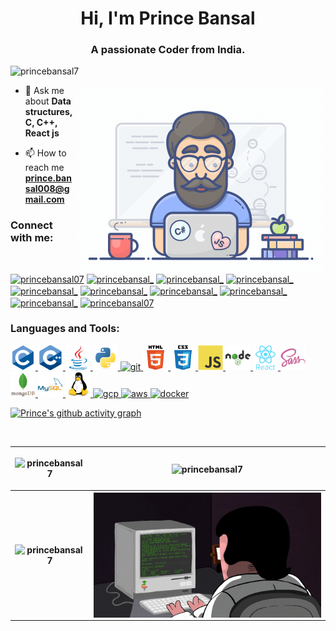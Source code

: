 <!-- [![MasterHead](https://i.pinimg.com/originals/f7/c8/6e/f7c86e14ddab0b4117994bd5f5385a98.gif)](https://www.linkedin.com/in/princebansal07/) -->
<h1 align="center">Hi, I'm Prince Bansal</h1>
<h3 align="center">A passionate Coder from India.</h3>
<p align="left"> <img src="https://komarev.com/ghpvc/?username=princebansal7&label=Profile%20views&color=0e75b6&style=flat" alt="princebansal7" /> </p>
<img align="right" alt="Coding" width="400" src="guy.gif">



- 💬 Ask me about **Data structures, C, C++, React js**

- 📫 How to reach me **prince.bansal008@gmail.com**

<h3 align="left">Connect with me:</h3>
<p align="left">
<a href="https://linkedin.com/in/princebansal07" target="blank"><img align="center" src="https://raw.githubusercontent.com/rahuldkjain/github-profile-readme-generator/master/src/images/icons/Social/linked-in-alt.svg" alt="princebansal07" height="30" width="40" /></a>
<a href="https://stackoverflow.com/users/15748474/princebasnal" target="blank"><img align="center" src="https://raw.githubusercontent.com/rahuldkjain/github-profile-readme-generator/master/src/images/icons/Social/stack-overflow.svg" alt="princebansal_" height="30" width="40" /></a>
<a href="https://codepen.io/princebansal_" target="blank"><img align="center" src="https://raw.githubusercontent.com/rahuldkjain/github-profile-readme-generator/master/src/images/icons/Social/codepen.svg" alt="princebansal_" height="30" width="40" /></a>
<a href="https://twitter.com/princebansal_" target="blank"><img align="center" src="https://raw.githubusercontent.com/rahuldkjain/github-profile-readme-generator/master/src/images/icons/Social/twitter.svg" alt="princebansal_" height="30" width="40" /></a>
<a href="https://codesandbox.com/princebansal_" target="blank"><img align="center" src="https://raw.githubusercontent.com/rahuldkjain/github-profile-readme-generator/master/src/images/icons/Social/codesandbox.svg" alt="princebansal_" height="30" width="40" /></a>
<!-- <a href="https://fb.com/princebansal07" target="blank"><img align="center" src="https://raw.githubusercontent.com/rahuldkjain/github-profile-readme-generator/master/src/images/icons/Social/facebook.svg" alt="princebansal07" height="30" width="40" /></a> -->
<a href="https://instagram.com/princebansal_" target="blank"><img align="center" src="https://raw.githubusercontent.com/rahuldkjain/github-profile-readme-generator/master/src/images/icons/Social/instagram.svg" alt="princebansal_" height="30" width="40" /></a>
<!-- <a href="https://www.codechef.com/users/princebansal_7" target="blank"><img align="center" src="https://cdn.jsdelivr.net/npm/simple-icons@3.1.0/icons/codechef.svg" alt="princebansal_7" height="30" width="40" /></a> -->
<a href="https://www.hackerrank.com/princebansal_" target="blank"><img align="center" src="https://raw.githubusercontent.com/rahuldkjain/github-profile-readme-generator/master/src/images/icons/Social/hackerrank.svg" alt="princebansal_" height="30" width="40" /></a>
<a href="https://codeforces.com/profile/princebansal_" target="blank"><img align="center" src="https://raw.githubusercontent.com/rahuldkjain/github-profile-readme-generator/master/src/images/icons/Social/codeforces.svg" alt="princebansal_" height="30" width="40" /></a>
<a href="https://www.leetcode.com/princebansal_" target="blank"><img align="center" src="https://raw.githubusercontent.com/rahuldkjain/github-profile-readme-generator/master/src/images/icons/Social/leet-code.svg" alt="princebansal_" height="30" width="40" /></a>
<a href="https://auth.geeksforgeeks.org/user/princebansal07" target="blank"><img align="center" src="https://raw.githubusercontent.com/rahuldkjain/github-profile-readme-generator/master/src/images/icons/Social/geeks-for-geeks.svg" alt="princebansal07" height="30" width="40" /></a>
</p>

<h3 align="left">Languages and Tools:</h3>
<p align="left">
    <a href="https://www.cprogramming.com/" target="_blank" rel="noreferrer">
        <img
            src="https://raw.githubusercontent.com/devicons/devicon/master/icons/c/c-original.svg"
            alt="coder"
            width="40"
            height="40"
            border-radius=10%
        />
    </a>
    <a href="https://www.w3schools.com/cpp/" target="_blank" rel="noreferrer">
        <img
            src="https://raw.githubusercontent.com/devicons/devicon/master/icons/cplusplus/cplusplus-original.svg"
            alt="cplusplus"
            width="40"
            height="40"
        />
    </a>
    <a href="https://www.java.com" target="_blank" rel="noreferrer">
        <img
            src="https://raw.githubusercontent.com/devicons/devicon/master/icons/java/java-original.svg"
            alt="java"
            width="40"
            height="40"
        />
    </a>
        <a href="https://www.python.org" target="_blank" rel="noreferrer">
        <img
            src="https://raw.githubusercontent.com/devicons/devicon/master/icons/python/python-original.svg"
            alt="python"
            width="40"
            height="40"
        />
    </a>
    </a>
    </a>
    <a href="https://git-scm.com/" target="_blank" rel="noreferrer">
        <img
            src="https://www.vectorlogo.zone/logos/git-scm/git-scm-icon.svg"
            alt="git"
            width="40"
            height="40"
        />
    </a>
    <a href="https://www.w3.org/html/" target="_blank" rel="noreferrer">
        <img
            src="https://raw.githubusercontent.com/devicons/devicon/master/icons/html5/html5-original-wordmark.svg"
            alt="html5"
            width="40"
            height="40"
        />
    </a>
      <a href="https://www.w3schools.com/css/" target="_blank" rel="noreferrer">
        <img
            src="https://raw.githubusercontent.com/devicons/devicon/master/icons/css3/css3-original-wordmark.svg"
            alt="css3"
            width="40"
            height="40"
        />
<!--     <a href="https://getbootstrap.com" target="_blank" rel="noreferrer">
        <img
            src="https://raw.githubusercontent.com/devicons/devicon/master/icons/bootstrap/bootstrap-plain-wordmark.svg"
            alt="bootstrap"
            width="40"
            height="40"
        />
    </a> -->
    <a
        href="https://developer.mozilla.org/en-US/docs/Web/JavaScript"
        target="_blank"
        rel="noreferrer"
    >
        <img
            src="https://raw.githubusercontent.com/devicons/devicon/master/icons/javascript/javascript-original.svg"
            alt="javascript"
            width="40"
            height="40"
        />
    </a>
    <a href="https://nodejs.org" target="_blank" rel="noreferrer">
        <img
            src="https://raw.githubusercontent.com/devicons/devicon/master/icons/nodejs/nodejs-original-wordmark.svg"
            alt="nodejs"
            width="40"
            height="40"
        />
    </a>
      <a href="https://reactjs.org/" target="_blank" rel="noreferrer">
        <img
            src="https://raw.githubusercontent.com/devicons/devicon/master/icons/react/react-original-wordmark.svg"
            alt="react"
            width="40"
            height="40"
        />
    </a>
    <a href="https://sass-lang.com" target="_blank" rel="noreferrer">
        <img
            src="https://raw.githubusercontent.com/devicons/devicon/master/icons/sass/sass-original.svg"
            alt="sass"
            width="40"
            height="40"
        />
    </a>
    <a href="https://www.mongodb.com/" target="_blank" rel="noreferrer">
        <img
            src="https://raw.githubusercontent.com/devicons/devicon/master/icons/mongodb/mongodb-original-wordmark.svg"
            alt="mongodb"
            width="40"
            height="40"
        />
    </a>
    <a href="https://www.mysql.com/" target="_blank" rel="noreferrer">
        <img
            src="https://raw.githubusercontent.com/devicons/devicon/master/icons/mysql/mysql-original-wordmark.svg"
            alt="mysql"
            width="40"
            height="40"
        />
    </a>
    <a href="https://www.linux.org/" target="_blank" rel="noreferrer">
        <img
            src="https://raw.githubusercontent.com/devicons/devicon/master/icons/linux/linux-original.svg"
            alt="linux"
            width="40"
            height="40"
        />
    </a>
    <a href="https://cloud.google.com" target="_blank" rel="noreferrer">
        <img
            src="https://www.vectorlogo.zone/logos/google_cloud/google_cloud-icon.svg"
            alt="gcp"
            width="40"
            height="40"
        /> 
    <a href="https://docs.aws.amazon.com/?nc2=h_ql_doc_do" target="_blank" rel="noreferrer">
        <img
            src="https://www.vectorlogo.zone/logos/amazon_aws/amazon_aws-icon.svg"
            alt="aws"
            width="40"
            height="40"
        />  
    <a href="https://www.docker.com/" target="_blank" rel="noreferrer">
        <img
            src="https://cdn.worldvectorlogo.com/logos/docker-4.svg"
            alt="docker"
            width="40"
            height="40"
        />   
</p>
      
[![Prince's github activity graph](https://github-readme-activity-graph.vercel.app/graph?username=princebansal7&theme=github-compact)](https://github.com/princebansal7/github-readme-activity-graph)

<!--[![Prince's Github activity graph](https://github-readme-activity-graph.cyclic.app/graph?username=princebansal7&theme=github-compact)](https://github.com/princebansal7/github-readme-activity-graph) -->

<p>&nbsp;</p>
<table>
  <tr>
    <th><p><img align="center" width="470" height="240" src="https://github-readme-stats-dpc7.vercel.app/api?username=princebansal7&show_icons=true&locale=en&theme=tokyonight" alt="princebansal7"/></p></th>
    <th><p><img align="center" width="410" height="290" src="https://github-readme-streak-stats.herokuapp.com/?user=princebansal7&&theme=tokyonight" alt="princebansal7" /></p></th>    
  </tr>
  <tr>
    <th><p><img align="center" width="500" height="200" src="https://github-readme-stats-dpc7.vercel.app/api/top-langs?username=princebansal7&show_icons=true&locale=en&layout=compact&theme=tokyonight" alt="princebansal7" /></p></th>
    <th><img align="center" width="410" height="200" alt="Coding" src="coderman.gif"></th>
  </tr>
  
</table>
